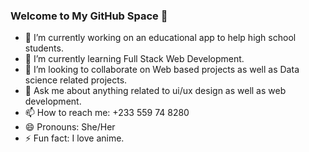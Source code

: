### Welcome to My GitHub Space 👋

<!--
**sussananukem/sussananukem** is a ✨ _special_ ✨ repository because its `README.md` (this file) appears on your GitHub profile.

Here are some ideas to get you started:


-->
- 🔭 I’m currently working on an educational app to help high school students.
- 🌱 I’m currently learning Full Stack Web Development.
- 👯 I’m looking to collaborate on Web based projects as well as Data science related projects.
- 💬 Ask me about anything related to ui/ux design as well as web development.
- 📫 How to reach me: +233 559 74 8280
- 😄 Pronouns: She/Her
- ⚡ Fun fact: I love anime.
